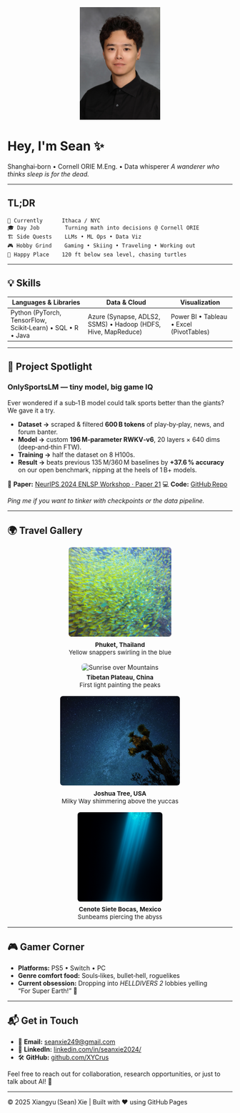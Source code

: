<!-- Personal splash 👋 -->

<p align="center">
  <img src="./pic/profile.jpg" alt="Sean Xie" width="180">
</p>

# Hey, I'm Sean ✨

Shanghai‑born • Cornell ORIE M.Eng. • Data whisperer
*A wanderer who thinks sleep is for the dead.*

---

## TL;DR

```text
📍 Currently      Ithaca / NYC
🎓 Day Job        Turning math into decisions @ Cornell ORIE
🏗️ Side Quests    LLMs • ML Ops • Data Viz
🎮 Hobby Grind    Gaming • Skiing • Traveling • Working out
🌊 Happy Place    120 ft below sea level, chasing turtles
```

---

## 💡 Skills

| Languages & Libraries                                       | Data & Cloud                                                  | Visualization                            |
| ----------------------------------------------------------- | ------------------------------------------------------------- | ---------------------------------------- |
| Python (PyTorch, TensorFlow, Scikit‑Learn) • SQL • R • Java | Azure (Synapse, ADLS2, SSMS) • Hadoop (HDFS, Hive, MapReduce) | Power BI • Tableau • Excel (PivotTables) |


---

## 🔬 Project Spotlight

### **OnlySportsLM — tiny model, big game IQ**

Ever wondered if a sub‑1 B model could talk sports better than the giants? We gave it a try.

* **Dataset →** scraped & filtered **600 B tokens** of play‑by‑play, news, and forum banter.
* **Model →** custom **196 M‑parameter RWKV‑v6**, 20 layers × 640 dims (deep‑and‑thin FTW).
* **Training →** half the dataset on 8 H100s.
* **Result →** beats previous 135 M/360 M baselines by **+37.6 % accuracy** on our open benchmark, nipping at the heels of 1 B+ models.

📄 **Paper:** [NeurIPS 2024 ENLSP Workshop · Paper 21](https://neurips2024-enlsp.github.io/papers/paper_21.pdf)
💻 **Code:** [GitHub Repo](https://github.com/chrischenhub/OnlySportsLM)

*Ping me if you want to tinker with checkpoints or the data pipeline.*

---

## 🌍 Travel Gallery

<style>
  /* ---------- Travel Gallery ---------- */
  .travel-grid {
    display: grid;
    grid-template-columns: repeat(auto-fit, minmax(280px, 1fr));
    gap: 1rem;
    justify-items: center;
  }
  .travel-grid figure {
    margin: 0;
    text-align: center;
  }
  .travel-grid img {
    width: 100%;
    height: 200px;          /* uniform “viewport” height */
    object-fit: cover;      /* crops overflow without distortion */
    border-radius: 6px;     /* optional nicety */
  }
  .travel-grid figcaption {
    margin-top: 0.4rem;
    font-size: 0.85rem;
    line-height: 1.25;
  }
</style>

<div class="travel-grid">

  <figure>
    <img src="./pic/fish_school.jpg" alt="School of Fish">
    <figcaption><strong>Phuket, Thailand</strong><br/>Yellow snappers swirling in the blue</figcaption>
  </figure>

  <figure>
    <img src="./pic/mountain_dawn.png" alt="Sunrise over Mountains">
    <figcaption><strong>Tibetan Plateau, China</strong><br/>First light painting the peaks</figcaption>
  </figure>

  <figure>
    <img src="./pic/desert_stars.jpg" alt="Milky Way Desert">
    <figcaption><strong>Joshua Tree, USA</strong><br/>Milky Way shimmering above the yuccas</figcaption>
  </figure>

  <figure>
    <img src="./pic/cenote_beam.png" alt="Cenote Light Beam">
    <figcaption><strong>Cenote Siete Bocas, Mexico</strong><br/>Sunbeams piercing the abyss</figcaption>
  </figure>

</div>



---

## 🎮 Gamer Corner

* **Platforms:** PS5 • Switch • PC
* **Genre comfort food:** Souls‑likes, bullet‑hell, roguelikes
* **Current obsession:** Dropping into *HELLDIVERS 2* lobbies yelling “For Super Earth!” 🤘

---

## 📬 Get in Touch

* 📧 **Email:** [seanxie249@gmail.com](mailto:seanxie249@gmail.com)
* 💼 **LinkedIn:** [linkedin.com/in/seanxie2024/](https://www.linkedin.com/in/seanxie2024/)
* 🛠️ **GitHub:** [github.com/XYCrus](https://github.com/XYCrus)

Feel free to reach out for collaboration, research opportunities, or just to talk about AI! 🌟

---

© 2025 Xiangyu (Sean) Xie | Built with ❤️ using GitHub Pages
